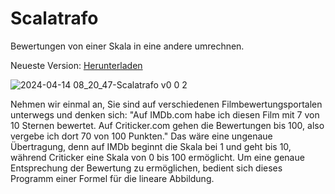 # Scalatrafo
 Bewertungen von einer Skala in eine andere umrechnen.

Neueste Version: [Herunterladen](https://github.com/Alsweider/Scalatrafo/releases/latest)

![2024-04-14 08_20_47-Scalatrafo v0 0 2](https://github.com/Alsweider/Scalatrafo/assets/30653982/421aff67-0561-4b24-8261-f45fcd773dc5)

Nehmen wir einmal an, Sie sind auf verschiedenen Filmbewertungsportalen unterwegs und denken sich: "Auf IMDb.com habe ich diesen Film mit 7 von 10 Sternen bewertet. Auf Criticker.com gehen die Bewertungen bis 100, also vergebe ich dort 70 von 100 Punkten." Das wäre eine ungenaue Übertragung, denn auf IMDb beginnt die Skala bei 1 und geht bis 10, während Criticker eine Skala von 0 bis 100 ermöglicht. Um eine genaue Entsprechung der Bewertung zu ermöglichen, bedient sich dieses Programm einer Formel für die lineare Abbildung.

